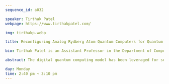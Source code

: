 ```yaml
---
sequence_id: a032

speaker: Tirthak Patel
webpage: https://www.tirthakpatel.com/

img: tirthakp.webp

title: Reconfiguring Analog Rydberg Atom Quantum Computers for Quantum Generative Adversarial Networks

bio: Tirthak Patel is an Assistant Professor in the Department of Computer Science at Rice University and the Director of Positive Technology Lab, conducting systems-level research at the intersection of quantum computing and high-performance computing (HPC). His research explores the trade-offs among factors affecting reliability, performance, and energy efficiency, in recognition of which he has received the ACM-IEEE CS George Michael Memorial HPC Fellowship and the NSERC Alexander Graham Bell Canada Graduate Scholarship (CGS D-3). His work has also been nominated for the best paper award at several highly selective conferences, including Supercomputing (SC) and ICCAD. The tools, datasets, and methodologies from his work are largely open-sourced, as an important facet of his work is to make scientific research accessible. Prior to joining Rice University, he received his Ph.D. in Computer Engineering from Northeastern University.

abstract: The digital quantum computing model has been leveraged for several machine learning tasks, including generative models such as generative adversarial networks (GANs). While quantum computers have been implemented with different types of technologies, recently, analog Rydberg atom quantum computers have been demonstrated to have desirable properties such as reconfigurable qubit positions and multi-qubit operations. To leverage the properties of this technology, this talk will describe the implementation of quantum GANs on analog Rydberg atom quantum computers with parameterized pulses and qubit positions. The evaluation of this implementation using simulations and the QuEra Aquila analog quantum computer shows 33% better quality — measured using Frechet Inception Distance (FID) — in generated images than the comparative technique implemented on digital superconducting-qubit technology.

day: Monday
time: 2:40 pm ~ 3:10 pm
---
```

